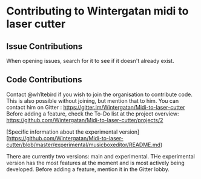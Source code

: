 # Contributing to Wintergatan midi to laser cutter

## Issue Contributions

When opening issues, search for it to see if it doesn't already exist.

## Code Contributions

Contact @wh1tebird if you wish to join the organisation to contribute code. This is also possible without joining, but mention that to him. You can contact him on Gitter : https://gitter.im/Wintergatan/Midi-to-laser-cutter
Before adding a feature, check the To-Do list at the project overview: https://github.com/Wintergatan/Midi-to-laser-cutter/projects/2

[Specific information about the experimental version][https://github.com/Wintergatan/Midi-to-laser-cutter/blob/master/experimental/musicboxeditor/README.md)

There are currently two versions: main and experimental. THe experimental version has the most features at the moment and is most actively being developed.
Before adding a feature, mention it in the Gitter lobby.

